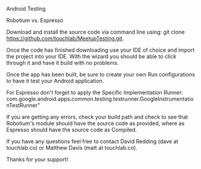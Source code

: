 Android Testing

Robotium vs. Espresso

Download and install the source code via command line using: git clone https://github.com/touchlab/MeetupTesting.git.

Once the code has finished downloading use your IDE of choice and import the project into your IDE.  With the wizard you should be able to click through it and have it build with no problems.

Once the app has been built, be sure to create your own Run configurations to have it test your Android application.

For Espresso don't forget to apply the Specific Implementation Runner: com.google.android.apps.common.testing.testrunner.GoogleInstrumentationTestRunner"

If you are getting any errors, check your build path and check to see that Robotium's module should have the source code as provided, where as Espresso should have the source code as Compiled.

If you have any questions feel free to contact David Redding (dave at touchlab.co) or Matthew Davis (matt at touchlab.co).

Thanks for your support!